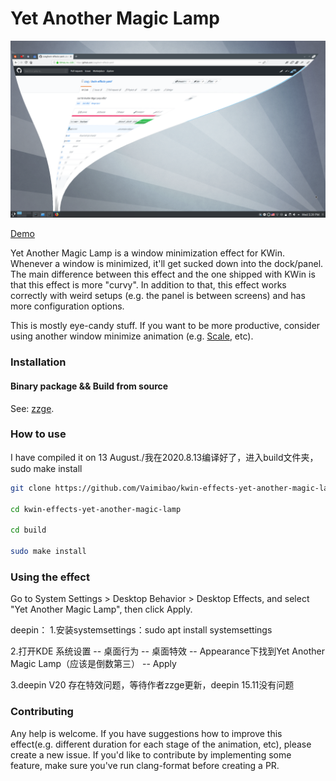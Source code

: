 # Yet Another Magic Lamp

![Screenshot](doc/Screenshot.png)

[Demo](https://www.youtube.com/watch?v=BR4bUwFZDS8)

Yet Another Magic Lamp is a window minimization effect for KWin. Whenever a window
is minimized, it'll get sucked down into the dock/panel. The main difference
between this effect and the one shipped with KWin is that this effect is more
"curvy". In addition to that, this effect works correctly with weird setups
(e.g. the panel is between screens) and has more configuration options.

This is mostly eye-candy stuff. If you want to be more productive, consider
using another window minimize animation (e.g. [Scale](https://store.kde.org/p/1267839/), etc).

### Installation

#### Binary package && Build from source

See: [zzge](https://github.com/zzag/kwin-effects-yet-another-magic-lamp).

### How to use

I have compiled it on 13 August./我在2020.8.13编译好了，进入build文件夹，sudo make install

```sh
git clone https://github.com/Vaimibao/kwin-effects-yet-another-magic-lamp.git

cd kwin-effects-yet-another-magic-lamp

cd build

sudo make install
```
### Using the effect

Go to System Settings > Desktop Behavior > Desktop Effects, and select
"Yet Another Magic Lamp", then click Apply.

deepin：
  1.安装systemsettings：sudo apt install systemsettings

  2.打开KDE 系统设置 -- 桌面行为 -- 桌面特效 -- Appearance下找到Yet Another Magic Lamp（应该是倒数第三） -- Apply

  3.deepin V20 存在特效问题，等待作者zzge更新，deepin 15.11没有问题

### Contributing

Any help is welcome. If you have suggestions how to improve this effect(e.g.
different duration for each stage of the animation, etc), please create a new
issue. If you'd like to contribute by implementing some feature, make sure
you've run clang-format before creating a PR.
